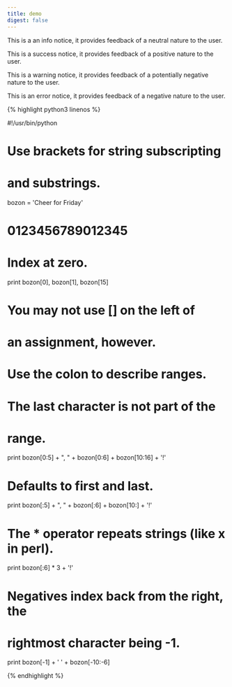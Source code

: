```yaml
---
title: demo
digest: false
---
```



<div class="notice info"><p>This is a an info notice, it provides feedback of a neutral nature to the user.</p></div>

<div class="notice success"><p>This is a success notice, it provides feedback of a positive nature to the user.</p></div>

<div class="notice alert"><p>This is a warning notice, it provides feedback of a potentially negative nature to the user.</p></div>

<div class="notice error"><p>This is an error notice, it provides feedback of a negative nature to the user.</p></div>






{% highlight python3 linenos %}

#!/usr/bin/python

# Use brackets for string subscripting
# and substrings.

bozon = 'Cheer for Friday'
#        0123456789012345

# Index at zero.
print bozon[0], bozon[1], bozon[15]

# You may not use [] on the left of
# an assignment, however.

# Use the colon to describe ranges.
# The last character is not part of the
# range.
print bozon[0:5] + ", " + bozon[0:6] + bozon[10:16] + '!'

# Defaults to first and last.
print bozon[:5] + ", " + bozon[:6] + bozon[10:] + '!'

# The * operator repeats strings (like x in perl).
print bozon[:6] * 3 + '!'

# Negatives index back from the right, the
# rightmost character being -1.
print bozon[-1] + ' ' + bozon[-10:-6]

{% endhighlight %}
